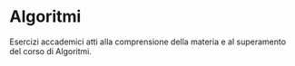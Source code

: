 # Algoritmi
Esercizi accademici atti alla comprensione della materia e al superamento del corso di Algoritmi.
